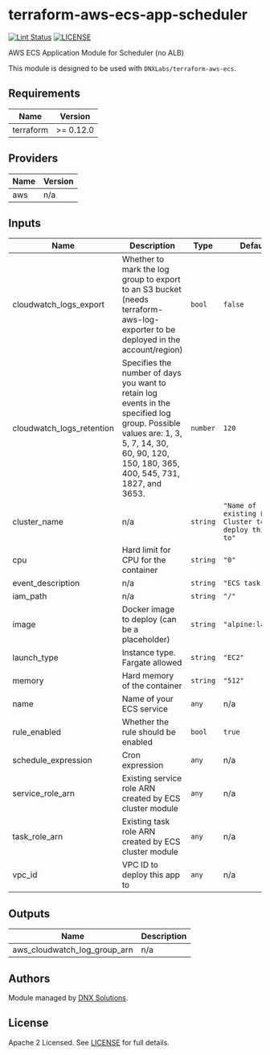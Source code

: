 # terraform-aws-ecs-app-scheduler

[![Lint Status](https://github.com/DNXLabs/terraform-aws-ecs-app-scheduler/workflows/Lint/badge.svg)](https://github.com/DNXLabs/terraform-aws-ecs-app-scheduler/actions)
[![LICENSE](https://img.shields.io/github/license/DNXLabs/terraform-aws-ecs-app-scheduler)](https://github.com/DNXLabs/terraform-aws-ecs-app-scheduler/blob/master/LICENSE)

AWS ECS Application Module for Scheduler (no ALB)

This module is designed to be used with `DNXLabs/terraform-aws-ecs`.

<!--- BEGIN_TF_DOCS --->

## Requirements

| Name | Version |
|------|---------|
| terraform | >= 0.12.0 |

## Providers

| Name | Version |
|------|---------|
| aws | n/a |

## Inputs

| Name | Description | Type | Default | Required |
|------|-------------|------|---------|:--------:|
| cloudwatch\_logs\_export | Whether to mark the log group to export to an S3 bucket (needs terraform-aws-log-exporter to be deployed in the account/region) | `bool` | `false` | no |
| cloudwatch\_logs\_retention | Specifies the number of days you want to retain log events in the specified log group. Possible values are: 1, 3, 5, 7, 14, 30, 60, 90, 120, 150, 180, 365, 400, 545, 731, 1827, and 3653. | `number` | `120` | no |
| cluster\_name | n/a | `string` | `"Name of existing ECS Cluster to deploy this app to"` | no |
| cpu | Hard limit for CPU for the container | `string` | `"0"` | no |
| event\_description | n/a | `string` | `"ECS task"` | no |
| iam\_path | n/a | `string` | `"/"` | no |
| image | Docker image to deploy (can be a placeholder) | `string` | `"alpine:latest"` | no |
| launch\_type | Instance type. Fargate allowed | `string` | `"EC2"` | no |
| memory | Hard memory of the container | `string` | `"512"` | no |
| name | Name of your ECS service | `any` | n/a | yes |
| rule\_enabled | Whether the rule should be enabled | `bool` | `true` | no |
| schedule\_expression | Cron expression | `any` | n/a | yes |
| service\_role\_arn | Existing service role ARN created by ECS cluster module | `any` | n/a | yes |
| task\_role\_arn | Existing task role ARN created by ECS cluster module | `any` | n/a | yes |
| vpc\_id | VPC ID to deploy this app to | `any` | n/a | yes |

## Outputs

| Name | Description |
|------|-------------|
| aws\_cloudwatch\_log\_group\_arn | n/a |

<!--- END_TF_DOCS --->


## Authors

Module managed by [DNX Solutions](https://github.com/DNXLabs).

## License

Apache 2 Licensed. See [LICENSE](https://github.com/DNXLabs/terraform-aws-ecs-app-scheduler/blob/master/LICENSE) for full details.